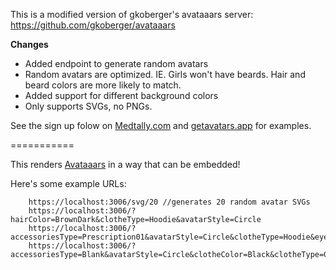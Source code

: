 This is a modified version of gkoberger's avataaars server: https://github.com/gkoberger/avataaars

**Changes**

* Added endpoint to generate random avatars
* Random avatars are optimized. IE. Girls won't have beards. Hair and beard colors are more likely to match.
* Added support for different background colors
* Only supports SVGs, no PNGs.


See the sign up folow on [Medtally.com](https://medtally.com) and [getavatars.app](https://getavatars.app) for examples.


===========

This renders [Avataaars](https://github.com/fangpenlin/avataaars) in a way that can be embedded!

Here's some example URLs:
```
    https://localhost:3006/svg/20 //generates 20 random avatar SVGs
    https://localhost:3006/?hairColor=BrownDark&clotheType=Hoodie&avatarStyle=Circle
    https://localhost:3006/?accessoriesType=Prescription01&avatarStyle=Circle&clotheType=Hoodie&eyeType=EyeRoll&eyebrowType=UnibrowNatural&facialHairType=BeardLight&hairColor=Black&mouthType=Eating&skinColor=Yellow&topType=LongHairShavedSides
    https://localhost:3006/?accessoriesType=Blank&avatarStyle=Circle&clotheColor=Black&clotheType=GraphicShirt&eyeType=Close&eyebrowType=Default&facialHairColor=BlondeGolden&facialHairType=Blank&hairColor=PastelPink&mouthType=Sad&skinColor=Tanned&topType=Hat```

